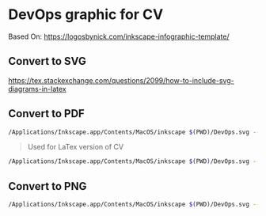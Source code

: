 # DevOps graphic for CV

Based On: <https://logosbynick.com/inkscape-infographic-template/>

## Convert to SVG

<https://tex.stackexchange.com/questions/2099/how-to-include-svg-diagrams-in-latex>

## Convert to PDF

```bash
/Applications/Inkscape.app/Contents/MacOS/inkscape $(PWD)/DevOps.svg --export-filename=$(PWD)/DevOps.pdf --export-type="pdf" --export-dpi 300 --export-latex
```

> Used for LaTex version of CV

```bash
/Applications/Inkscape.app/Contents/MacOS/inkscape $(PWD)/DevOps.svg --export-filename=$(PWD)/../latex/DevOps.pdf --export-type="pdf" --export-text-to-path --export-dpi 300
```

## Convert to PNG

```bash
/Applications/Inkscape.app/Contents/MacOS/inkscape $(PWD)/DevOps.svg --export-png=$(PWD)/../latex/DevOps.png
```
